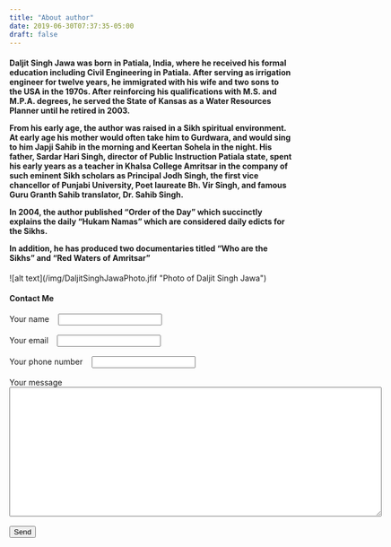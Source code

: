 ```yaml
---
title: "About author"
date: 2019-06-30T07:37:35-05:00
draft: false
---
```



<h4>

Daljit Singh Jawa was born in Patiala, India, where he received his formal education including Civil Engineering in Patiala.  After serving as irrigation engineer for twelve years, he immigrated with his wife and two sons to the USA in the 1970s. After reinforcing his qualifications with  M.S. and M.P.A. degrees, he served the State of Kansas as a Water Resources Planner until he retired in 2003.
 

From his early age, the author was raised in a Sikh spiritual environment. At early age his mother would often take him to Gurdwara, and would sing to him Japji Sahib in the morning and Keertan Sohela in the night. His father, Sardar Hari Singh, director of Public Instruction Patiala state, spent his early years as a teacher in Khalsa College Amritsar in the company of such eminent Sikh scholars as Principal Jodh Singh, the first vice chancellor of Punjabi University, Poet laureate Bh. Vir Singh, and famous Guru Granth Sahib translator, Dr. Sahib Singh.


In 2004, the author published “Order of the Day” which succinctly explains the daily “Hukam Namas” which are considered daily edicts for the Sikhs.


In addition, he has produced two documentaries titled “Who are the Sikhs” and “Red Waters of Amritsar”
</h4>
![alt text](/img/DaljitSinghJawaPhoto.jfif "Photo of Daljit Singh Jawa")

<br>
<h4>
Contact Me
</h4>
<form
  action="https://formspree.io/mrgzrrgk"
  method="POST">
  Your name  &nbsp;&nbsp;&nbsp;<input type="text" name="name">
  <br>
  <br>
  Your email &nbsp;&nbsp;&nbsp;<input type="email" name="_replyto">
  <br>
  <br>
  Your phone number  &nbsp;&nbsp;&nbsp;<input type="text" name="phone">
  <br>
  <br>
  Your message  &nbsp;&nbsp;&nbsp;
  <textarea name="message" id="message" required="" placeholder="" maxlength="2000" rows="15" cols="80"></textarea>
  <br>
  <br>
  <input type="submit" value="Send">
</form> 

